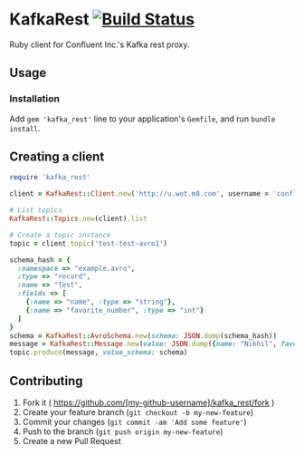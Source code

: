 # KafkaRest [![Build Status](https://travis-ci.org/yagnik/kafka_rest.svg?branch=master)](https://travis-ci.org/yagnik/kafka_rest)

Ruby client for Confluent Inc.'s Kafka rest proxy.

## Usage

### Installation

Add `gem 'kafka_rest'` line to your application's `Gemfile`, and run `bundle install`.

## Creating a client

```ruby
require 'kafka_rest'

client = KafkaRest::Client.new('http://u.wot.m8.com', username = 'confluent', password = 'u wot m8', {'Host' => '/kafka-utils/confluent-rest-proxy'})

# List topics
KafkaRest::Topics.new(client).list

# Create a topic instance
topic = client.topic('test-test-avro1')

schema_hash = {
  :namespace => "example.avro",
  :type => "record",
  :name => "Test",
  :fields => [
    {:name => "name", :type => "string"},
    {:name => "favorite_number", :type => "int"}
  ]
}
schema = KafkaRest::AvroSchema.new(schema: JSON.dump(schema_hash))
message = KafkaRest::Message.new(value: JSON.dump({name: "Nikhil", favorite_number: 2}))
topic.produce(message, value_schema: schema)
```


## Contributing

1. Fork it ( https://github.com/[my-github-username]/kafka_rest/fork )
2. Create your feature branch (`git checkout -b my-new-feature`)
3. Commit your changes (`git commit -am 'Add some feature'`)
4. Push to the branch (`git push origin my-new-feature`)
5. Create a new Pull Request

